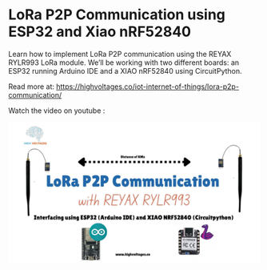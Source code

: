 # LoRa P2P Communication using ESP32 and Xiao nRF52840
Learn how to implement LoRa P2P communication using the REYAX RYLR993 LoRa module. We’ll be working with two different boards: an ESP32 running Arduino IDE and a XIAO nRF52840 using CircuitPython.

Read more at: https://highvoltages.co/iot-internet-of-things/lora-p2p-communication/

Watch the video on youtube :

[![LoRa P2P Communication](https://github.com/HighVoltages/LoRa-P2P-Communication-using-ESP32-Xiao-nRF52840/blob/main/Lorawan%20P2P%20connection.jpg)](https://youtu.be/J6EB-YXjxxQ "LoRa P2P communication")






